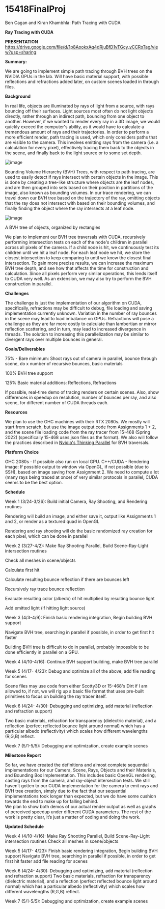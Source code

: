 # 15418FinalProj
Ben Cagan and Kiran Khambhla: Path Tracing with CUDA

**Ray Tracing with CUDA**

**PRESENTATION**
https://drive.google.com/file/d/1p8AookxAq4dRjuBfD1vTGcy_yCCRoTag/view?usp=sharing

**Summary:**

We are going to implement simple path tracing through BVH trees on the NVIDIA GPUs in the lab. Will have basic material support, with possible reflections and refractions added later, on custom scenes loaded in through files.

**Background**

In real life, objects are illuminated by rays of light from a source, with rays bouncing off their surfaces. Light sources most often do not light objects directly, rather through an indirect path, bouncing from one object to another. However, if we wanted to render every ray in a 3D image, we would quickly exceed the computer&#39;s ability, as it would have to calculate a tremendous amount of rays and their trajectories. In order to perform a more efficient render, path tracing is used, which only considers paths that are visible to the camera. This involves emitting rays from the camera (i.e. a calculation for every pixel), effectively tracing them back to the objects in the scene, and finally back to the light source or to some set depth.

![image](https://user-images.githubusercontent.com/20400307/159813510-e44f00cd-a80a-4da6-9c13-66fddf3f4747.png)

Bounding Volume Hierarchy (BVH) Trees, with respect to path tracing, are used to easily detect if rays intersect with certain objects in the image. This is done by creating a tree-like structure where objects are the leaf nodes, and are then grouped into sets based on their position in partitions of the image, also known as bounding volumes. In our trace rendering, we can travel down our BVH tree based on the trajectory of the ray, omitting objects that the ray does not intersect with based on their bounding volumes, and finally finding the object where the ray intersects at a leaf node.

![image](https://user-images.githubusercontent.com/20400307/159813634-6022464f-8cd9-4dba-8f83-65693c26baec.png)

A BVH tree of objects, organized by rectangles

We plan to implement our BVH tree traversals with CUDA, recursively performing intersection tests on each of the node&#39;s children in parallel across all pixels of the camera. If a child node is hit, we continuously test its children until we hit a leaf node. For each leaf node we hit, we store the closest intersection to keep comparing to until we know the closest final intersection. To gain more precise results, we can increase the maximum BVH tree depth, and see how that affects the time for construction and calculation. Since all pixels perform very similar operations, this lends itself to CUDA very well. As an extension, we may also try to perform the BVH construction in parallel.

**Challenges**

The challenge is just the implementation of our algorithm on CUDA, specifically, refractions may be difficult to debug, file loading and saving implementation currently unknown. Variation in the number of ray bounces in the scene may lead to load imbalance on GPUs. Refractions will pose a challenge as they are far more costly to calculate than lambertian or mirror reflection scattering, and in turn, may lead to increased divergence in threads. The solution to increasing this parallelization may be similar to divergent rays over multiple bounces in general.

**Goals/Deliverables**

75% - Bare minimum: Shoot rays out of camera in parallel, bounce through scene, do x number of recursive bounces, basic materials

100% BVH tree support

125% Basic material additions: Reflections, Refractions

If possible, real-time demo of tracing renders on certain scenes. Also, show differences in speedup on resolution, number of bounces per ray, and also scene, for different number of CUDA threads each.

**Resources**

We plan to use the GHC machines with their RTX 2080s. We mostly will start from scratch, but use the image output code from Assignments 1 + 2, and the scene file loading code from the ray tracer from 15-468 (Spring 2022) (specifically 15-468 uses json files as the format). We also will follow the practices described in [Nvidia&#39;s Thinking Parallel](https://developer.nvidia.com/blog/thinking-parallel-part-ii-tree-traversal-gpu/) for BVH traversals.

**Platform Choice**

GHC 2080s - If possible also run on local GPU. C++/CUDA - Rendering image: If possible output to window via OpenGL, if not possible (due to SSH), based on image saving from Assignment 2. We need to compute a lot (many rays being traced at once) of very similar protocols in parallel, CUDA seems to be the best option.

**Schedule**

Week 1 (3/24-3/26): Build initial Camera, Ray Shooting, and Rendering routines

Rendering will build an image, and either save it, output like Assignments 1 and 2, or render as a textured quad in OpenGL

Rendering and ray shooting will do the basic randomized ray creation for each pixel, which can be done in parallel

Week 2 (3/27-4/2): Make Ray Shooting Parallel, Build Scene-Ray-Light intersection routines

Check all meshes in scene/objects

Calculate first hit

Calculate resulting bounce reflection if there are bounces left

Recursively ray trace bounce reflection

Evaluate resulting color (albedo) of hit multiplied by resulting bounce light

Add emitted light (if hitting light source)

Week 3 (4/3-4/9): Finish basic rendering integration, Begin building BVH support

Navigate BVH tree, searching in parallel if possible, in order to get first hit faster

Building BVH tree is difficult to do in parallel, probably impossible to be done efficiently in parallel on a GPU.

Week 4 (4/10-4/16): Continue BVH support building, make BVH tree parallel

Week 5 (4/17- 4/23): Debug and optimize all of the above, add file reading for scenes

Scene files may use code from either Scotty3D or 15-468&#39;s Dirt if I am allowed to, if not, we will rig up a basic file format that uses pre-built primitives to focus on building the ray tracer itself.

Week 6 (4/24- 4/30): Debugging and optimizing, add material (reflection and refraction support)

Two basic materials, refraction for transparency (dielectric material), and a reflection (perfect reflected bounce light around normal) which has a particular albedo (reflectivity) which scales how different wavelengths (R,G,B) reflect.

Week 7 (5/1-5/5): Debugging and optimization, create example scenes

**Milestone Report** 

So far, we have created the definitions and almost complete sequential implementations for our Camera, Scene, Rays, Objects and their Materials, and Bounding Box Implementation. This includes basic OpenGL rendering, casting rays from the camera, and ray-object intersection tests.
We still haven’t gotten to our CUDA implementation  for the camera to emit rays and BVH tree creation, simply due to the fact that our sequential implementations took longer than expected, but we do have some cushion towards the end to make up for falling behind.  
We plan to show both demos of our actual render output as well as graphs of perceived speedup under different CUDA parameters. The rest of the work is pretty clear, it’s just a matter of coding and doing the work.

**Updated Schedule**

Week 4 (4/10-4/16): Make Ray Shooting Parallel, Build Scene-Ray-Light intersection routines
	Check all meshes in scene/objects
	
Week 5 (4/17- 4/23): Finish basic rendering integration, Begin building BVH support
	Navigate BVH tree, searching in parallel if possible, in order to get first hit faster add file reading for scenes
	
Week 6 (4/24- 4/30): Debugging and optimizing, add material (reflection and refraction support)
	Two basic materials, refraction for transparency (dielectric material), and a reflection (perfect reflected bounce light around normal) which has a particular albedo (reflectivity) which scales how different wavelengths (R,G,B) reflect.
	
Week 7 (5/1-5/5): Debugging and optimization, create example scenes
